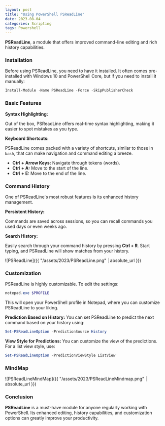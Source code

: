 ```yaml
---
layout: post
title: "Using PowerShell PSReadLine"
date: 2023-08-04
categories: Scripting
tags: Powershell
---
```

**PSReadLine**, a module that offers improved command-line editing and rich history capabilities.

### **Installation**

Before using PSReadLine, you need to have it installed. It often comes pre-installed with Windows 10 and PowerShell Core, but if you need to install it manually:

```powershell
Install-Module -Name PSReadLine -Force -SkipPublisherCheck
```

### **Basic Features**

**Syntax Highlighting:** 

Out of the box, PSReadLine offers real-time syntax highlighting, making it easier to spot mistakes as you type.

**Keyboard Shortcuts:** 

PSReadLine comes packed with a variety of shortcuts, similar to those in `bash`, that can make navigation and command editing a breeze.

- **Ctrl + Arrow Keys:** Navigate through tokens (words).
- **Ctrl + A:** Move to the start of the line.
- **Ctrl + E:** Move to the end of the line.

### **Command History**

One of PSReadLine's most robust features is its enhanced history management.

**Persistent History:** 

Commands are saved across sessions, so you can recall commands you used days or even weeks ago.

**Search History:** 

Easily search through your command history by pressing **Ctrl + R**. Start typing, and PSReadLine will show matches from your history.

![PSReadLine]({{ "/assets/2023/PSReadLine.png" | absolute_url }})

### **Customization**

PSReadLine is highly customizable. To edit the settings:

```powershell
notepad.exe $PROFILE
```

This will open your PowerShell profile in Notepad, where you can customize PSReadLine to your liking. 

**Prediction Based on History:** You can set PSReadLine to predict the next command based on your history using:

```powershell
Set-PSReadLineOption -PredictionSource History
```

**View Style for Predictions:** You can customize the view of the predictions. For a list view style, use:

```powershell
Set-PSReadLineOption -PredictionViewStyle ListView
```

### **MindMap**

![PSReadLineMindMap]({{ "/assets/2023/PSReadLineMindmap.png" | absolute_url }})

### **Conclusion**

**PSReadLine** is a must-have module for anyone regularly working with PowerShell. Its enhanced editing, history capabilities, and customization options can greatly improve your productivity.